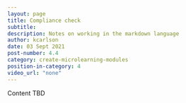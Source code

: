 ```yaml
---
layout: page
title: Compliance check
subtitle:
description: Notes on working in the markdown language
author: kcarlson
date: 03 Sept 2021
post-number: 4.4
category: create-microlearning-modules
position-in-category: 4
video_url: "none"
---
```


Content TBD